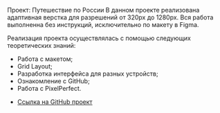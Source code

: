 Проект: Путешествие по России
В данном проекте реализована адаптивная верстка для разрешений от 320px до 1280px. 
Вся работа выполненна без инструкций, исключительно по макету в Figma. 

Реализация проекта осуществлялась с помощью следующих теоретических знаний:
- Работа с макетом;
- Grid Layout;
- Разработка интерфейса для разных устройств;
- Ознакомление с GitHub;
- Работа с PixelPerfect.

* [Ссылка на GitHub проект](rafael99gantus.github.io/russian-travel/)
